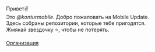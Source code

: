 Привет✌️  
Это *@konturmobile*. Добро пожаловать на Mobile Update.  
Здесь собраны репозитории, которые тебе пригодятся.  
Жмякай звездочку ⭐️, чтобы не потерять.

[Организация](https://github.com/Kontur-Mobile)
